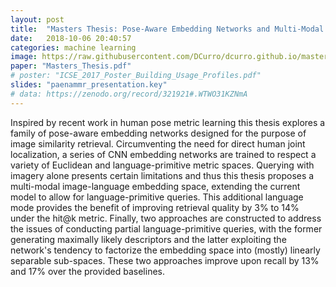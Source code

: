 ```yaml
---
layout: post
title:  "Masters Thesis: Pose-Aware Embedding Networks and Multi-Modal Image-Language Retrieval"
date:   2018-10-06 20:40:57
categories: machine learning
image: https://raw.githubusercontent.com/DCurro/dcurro.github.io/master/_assets/query_examples_pb_and_mask.png
paper: "Masters_Thesis.pdf"
# poster: "ICSE_2017_Poster_Building_Usage_Profiles.pdf"
slides: "paenammr_presentation.key"
# data: https://zenodo.org/record/321921#.WTWO31KZNmA
---
```

Inspired by recent work in human pose metric learning this thesis explores a family of pose-aware embedding networks designed for the purpose of image similarity retrieval. Circumventing the need for direct human joint localization, a series of CNN embedding networks are trained to respect a variety of Euclidean and language-primitive metric spaces. Querying with imagery alone presents certain limitations and thus this thesis proposes a multi-modal image-language embedding space, extending the current model to allow for language-primitive queries. This additional language mode provides the benefit of improving retrieval quality by 3\% to 14\% under the hit@k metric. Finally, two approaches are constructed to address the issues of conducting partial language-primitive queries, with the former generating maximally likely descriptors and the latter exploiting the network's tendency to factorize the embedding space into (mostly) linearly separable sub-spaces. These two approaches improve upon recall by 13\% and $17\%$ over the provided baselines.